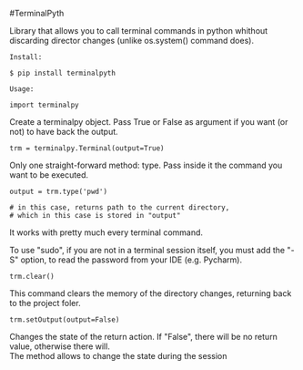 #TerminalPyth

Library that allows you to call terminal commands in python whithout discarding director changes (unlike os.system() command does).

`Install:`

    $ pip install terminalpyth

`Usage:`

    import terminalpy

Create a terminalpy object. Pass True or False as argument if you want (or not) to have back the output.

    trm = terminalpy.Terminal(output=True)

Only one straight-forward method: type. Pass inside it the command you want to be executed.

    output = trm.type('pwd')

    # in this case, returns path to the current directory,
    # which in this case is stored in "output"

It works with pretty much every terminal command. 

To use "sudo", if you are not in a terminal session itself, you must add the "-S" option, to read the password from your IDE (e.g. Pycharm).

    trm.clear()

This command clears the memory of the directory changes, returning back to the project foler.

    trm.setOutput(output=False)

Changes the state of the return action. If "False", there will be no return value, otherwise there will. \
The method allows to change the state during the session